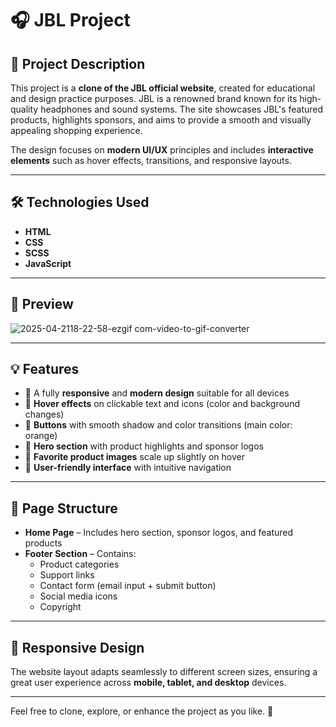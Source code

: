 # 🎧 JBL Project

## 📌 Project Description

This project is a **clone of the JBL official website**, created for educational and design practice purposes. JBL is a renowned brand known for its high-quality headphones and sound systems. The site showcases JBL's featured products, highlights sponsors, and aims to provide a smooth and visually appealing shopping experience.

The design focuses on **modern UI/UX** principles and includes **interactive elements** such as hover effects, transitions, and responsive layouts.

---

## 🛠️ Technologies Used

- **HTML**
- **CSS**
- **SCSS**
- **JavaScript**

---

## 🎥 Preview
![2025-04-2118-22-58-ezgif com-video-to-gif-converter](https://github.com/user-attachments/assets/895575f2-67b8-4dcc-ae5b-73f1a00db22b)


---

## 💡 Features

- 🔸 A fully **responsive** and **modern design** suitable for all devices  
- 🔸 **Hover effects** on clickable text and icons (color and background changes)  
- 🔸 **Buttons** with smooth shadow and color transitions (main color: orange)  
- 🔸 **Hero section** with product highlights and sponsor logos  
- 🔸 **Favorite product images** scale up slightly on hover  
- 🔸 **User-friendly interface** with intuitive navigation  

---

## 📄 Page Structure

- **Home Page** – Includes hero section, sponsor logos, and featured products  
- **Footer Section** – Contains:
  - Product categories
  - Support links
  - Contact form (email input + submit button)
  - Social media icons
  - Copyright

---

## 📱 Responsive Design

The website layout adapts seamlessly to different screen sizes, ensuring a great user experience across **mobile, tablet, and desktop** devices.

---

Feel free to clone, explore, or enhance the project as you like. 🎨  
